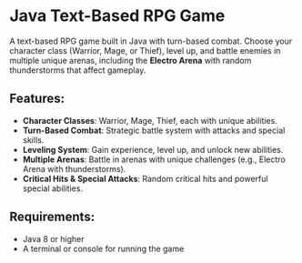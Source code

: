# Java Text-Based RPG Game

A text-based RPG game built in Java with turn-based combat. Choose your character class (Warrior, Mage, or Thief), level up, and battle enemies in multiple unique arenas, including the **Electro Arena** with random thunderstorms that affect gameplay.

## Features:
- **Character Classes**: Warrior, Mage, Thief, each with unique abilities.
- **Turn-Based Combat**: Strategic battle system with attacks and special skills.
- **Leveling System**: Gain experience, level up, and unlock new abilities.
- **Multiple Arenas**: Battle in arenas with unique challenges (e.g., Electro Arena with thunderstorms).
- **Critical Hits & Special Attacks**: Random critical hits and powerful special abilities.

## Requirements:
- Java 8 or higher
- A terminal or console for running the game